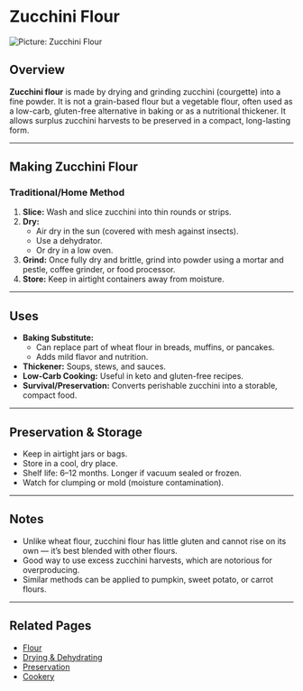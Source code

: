 # Zucchini Flour

![Picture: Zucchini Flour](images/placeholder-zucchini-flour.jpg)

## Overview
**Zucchini flour** is made by drying and grinding zucchini (courgette) into a fine powder. It is not a grain-based flour but a vegetable flour, often used as a low-carb, gluten-free alternative in baking or as a nutritional thickener. It allows surplus zucchini harvests to be preserved in a compact, long-lasting form.

---

## Making Zucchini Flour

### Traditional/Home Method
1. **Slice:** Wash and slice zucchini into thin rounds or strips.  
2. **Dry:**  
   - Air dry in the sun (covered with mesh against insects).  
   - Use a dehydrator.  
   - Or dry in a low oven.  
3. **Grind:** Once fully dry and brittle, grind into powder using a mortar and pestle, coffee grinder, or food processor.  
4. **Store:** Keep in airtight containers away from moisture.

---

## Uses
- **Baking Substitute:**  
  - Can replace part of wheat flour in breads, muffins, or pancakes.  
  - Adds mild flavor and nutrition.  
- **Thickener:** Soups, stews, and sauces.  
- **Low-Carb Cooking:** Useful in keto and gluten-free recipes.  
- **Survival/Preservation:** Converts perishable zucchini into a storable, compact food.  

---

## Preservation & Storage
- Keep in airtight jars or bags.  
- Store in a cool, dry place.  
- Shelf life: 6–12 months. Longer if vacuum sealed or frozen.  
- Watch for clumping or mold (moisture contamination).  

---

## Notes
- Unlike wheat flour, zucchini flour has little gluten and cannot rise on its own — it’s best blended with other flours.  
- Good way to use excess zucchini harvests, which are notorious for overproducing.  
- Similar methods can be applied to pumpkin, sweet potato, or carrot flours.

---

## Related Pages
- [Flour](flours.md)  
- [Drying & Dehydrating](../techniques/drying-and-dehydrating.md)  
- [Preservation](../preservation/index.md)  
- [Cookery](../cookery/index.md)
